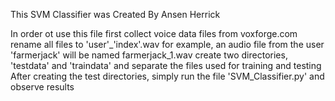 This SVM Classifier was Created By Ansen Herrick

In order ot use this file first collect voice data files from voxforge.com
rename all files to 'user'_'index'.wav
for example, an audio file from the user 'farmerjack' will be named farmerjack_1.wav
create two directories, 'testdata' and 'traindata' and separate the files used for training and testing
After creating the test directories, simply run the file 'SVM_Classifier.py' and observe results
